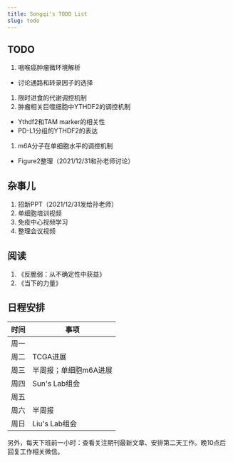 ```yaml
---
title: Songqi's TODO List
slug: todo
---
```


## TODO

1. 咽喉癌肿瘤微环境解析
 - 讨论通路和转录因子的选择
1. 限时进食的代谢调控机制
1. 肿瘤相关巨噬细胞中YTHDF2的调控机制
  - Ythdf2和TAM marker的相关性
  - PD-L1分组的YTHDF2的表达
1. m6A分子在单细胞水平的调控机制
  - Figure2整理（2021/12/31和孙老师讨论）

## 杂事儿

1. 招新PPT（2021/12/31发给孙老师）
1. 单细胞培训视频
1. 免疫中心视频学习
1. 整理会议视频
## 阅读

1. 《反脆弱：从不确定性中获益》
1. 《当下的力量》

## 日程安排

| 时间 | 事项                                             |
|------|--------------------------------------------------|
| 周一 |  |
| 周二 | TCGA进展 |
| 周三 | 半周报；单细胞m6A进展 |
| 周四 | Sun's Lab组会 |
| 周五 |  |
| 周六 | 半周报  |
| 周日 | Liu's Lab组会 |

另外，每天下班前一小时：查看关注期刊最新文章、安排第二天工作。晚10点后回复工作相关微信。

<script>
document.querySelectorAll('.main a').forEach(function(el) {
  var t = el.innerText;
  if (!/^https:/.test(t)) return;
  el.innerText = t.replace(/^https:\/\/(www\.)?/, '')
    .replace(/#.*/, '')
    .replace(/^github.com\/([^\/]+)\/([^\/]+)\/(issues|pull)\/(\d+).*/, '$1/$2#$4')
    .replace(/^github.com\/([^\/]+)\/([^\/]+)\/(releases)\/tag\/([^\/]+).*/, '$1/$2@$4')
    .replace(/^stackoverflow.com\/q\/(\d+).*/, 'SO/$1')
    .replace(/^community.rstudio.com\/t\/(\d+).*/, 'RC/$1')
    .replace(/^twitter.com\/([^\/]+)\/([^\/]+)\/(\d+).*/, 'twitter/$3')
    .replace(/^github.com/, 'GH');
});
</script>
